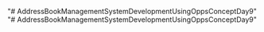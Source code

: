 "# AddressBookManagementSystemDevelopmentUsingOppsConceptDay9" 
"# AddressBookManagementSystemDevelopmentUsingOppsConceptDay9" 
